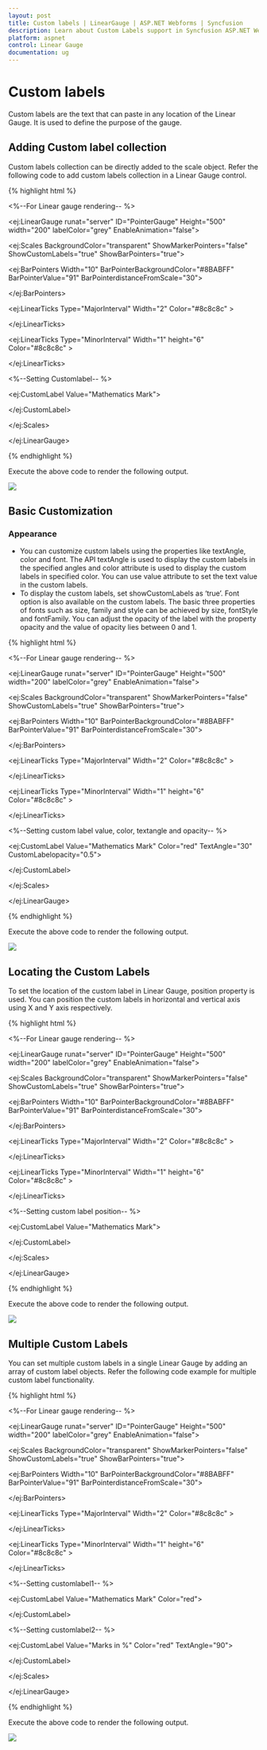 ```yaml
---
layout: post
title: Custom labels | LinearGauge | ASP.NET Webforms | Syncfusion
description: Learn about Custom Labels support in Syncfusion ASP.NET Webforms Linear Gauge control and more details.
platform: aspnet
control: Linear Gauge
documentation: ug
---
```


# Custom labels

Custom labels are the text that can paste in any location of the Linear Gauge. It is used to define the purpose of the gauge.

## Adding Custom label collection

Custom labels collection can be directly added to the scale object. Refer the following code to add custom labels collection in a Linear Gauge control.

{% highlight html %}

<%--For Linear gauge rendering-- %>

<ej:LinearGauge runat="server" ID="PointerGauge"  Height="500" width="200" labelColor="grey" EnableAnimation="false">

<Scales>

<ej:Scales BackgroundColor="transparent" ShowMarkerPointers="false" ShowCustomLabels="true"  ShowBarPointers="true">

<Border Color="transparent" Width="0" />

<BarPointerCollection>

<ej:BarPointers Width="10" BarPointerBackgroundColor="#8BABFF" BarPointerValue="91" BarPointerdistanceFromScale="30">

</ej:BarPointers>

</BarPointerCollection>

<TickCollection >

<ej:LinearTicks Type="MajorInterval" Width="2" Color="#8c8c8c" >

<DistanceFromScale X="7" Y="0" />

</ej:LinearTicks>

<ej:LinearTicks Type="MinorInterval" Width="1" height="6" Color="#8c8c8c" >

<DistanceFromScale X="7" Y="0" />

</ej:LinearTicks>

</TickCollection>

<%--Setting Customlabel-- %>

<CustomLabelCollection>

<ej:CustomLabel Value="Mathematics Mark">

<Position X="55" Y="97" />

</ej:CustomLabel>

</CustomLabelCollection>

</ej:Scales>

</Scales>

<Frame BackgroundImageUrl="../Content/images/gauge/Gauge_linear_light.png" />

</ej:LinearGauge>

{% endhighlight %}





Execute the above code to render the following output.

![](Custom-labels_images/Custom-labels_img1.png)



## Basic Customization

### Appearance

* You can customize custom labels using the properties like textAngle, color and font. The API textAngle is used to display the custom labels in the specified angles and color attribute is used to display the custom labels in specified color. You can use value attribute to set the text value in the custom labels. 
* To display the custom labels, set showCustomLabels as ‘true’. Font option is also available on the custom labels. The basic three properties of fonts such as size, family and style can be achieved by size, fontStyle and fontFamily. You can adjust the opacity of the label with the property opacity and the value of opacity lies between 0 and 1.

{% highlight html %}

<%--For Linear gauge rendering-- %>

<ej:LinearGauge runat="server" ID="PointerGauge"  Height="500" width="200" labelColor="grey" EnableAnimation="false">

<Scales>

<ej:Scales BackgroundColor="transparent" ShowMarkerPointers="false" ShowCustomLabels="true"  ShowBarPointers="true">

<Border Color="transparent" Width="0" />

<BarPointerCollection>

<ej:BarPointers Width="10" BarPointerBackgroundColor="#8BABFF" BarPointerValue="91" BarPointerdistanceFromScale="30">

</ej:BarPointers>

</BarPointerCollection>

<TickCollection >

<ej:LinearTicks Type="MajorInterval" Width="2" Color="#8c8c8c" >

<DistanceFromScale X="7" Y="0" />

</ej:LinearTicks>

<ej:LinearTicks Type="MinorInterval" Width="1" height="6" Color="#8c8c8c" >

<DistanceFromScale X="7" Y="0" />

</ej:LinearTicks>

</TickCollection>

<%--Setting custom label value, color, textangle and opacity-- %>

<CustomLabelCollection>

<ej:CustomLabel Value="Mathematics Mark" Color="red" TextAngle="30" CustomLabelopacity="0.5">

<Position X="55" Y="87" />

</ej:CustomLabel>

</CustomLabelCollection>

</ej:Scales>

</Scales>

<Frame BackgroundImageUrl="../Content/images/gauge/Gauge_linear_light.png" />

</ej:LinearGauge>

{% endhighlight %}







Execute the above code to render the following output.

![](Custom-labels_images/Custom-labels_img2.png)



## Locating the Custom Labels

To set the location of the custom label in Linear Gauge, position property is used. You can position the custom labels in horizontal and vertical axis using X and Y axis respectively.

{% highlight html %}

<%--For Linear gauge rendering-- %>

<ej:LinearGauge runat="server" ID="PointerGauge"  Height="500" width="200" labelColor="grey" EnableAnimation="false">

<Scales>

<ej:Scales BackgroundColor="transparent" ShowMarkerPointers="false" ShowCustomLabels="true"  ShowBarPointers="true">

<Border Color="transparent" Width="0" />

<BarPointerCollection>

<ej:BarPointers Width="10" BarPointerBackgroundColor="#8BABFF" BarPointerValue="91" BarPointerdistanceFromScale="30">

</ej:BarPointers>

</BarPointerCollection>

<TickCollection >

<ej:LinearTicks Type="MajorInterval" Width="2" Color="#8c8c8c" >

<DistanceFromScale X="7" Y="0" />

</ej:LinearTicks>

<ej:LinearTicks Type="MinorInterval" Width="1" height="6" Color="#8c8c8c" >

<DistanceFromScale X="7" Y="0" />                            </ej:LinearTicks>

</TickCollection>

<%--Setting custom label position-- %>

<CustomLabelCollection>

<ej:CustomLabel Value="Mathematics Mark">

<Position X="55" Y="97" />

</ej:CustomLabel>

</CustomLabelCollection>

</ej:Scales>

</Scales>

<Frame BackgroundImageUrl="../Content/images/gauge/Gauge_linear_light.png" />

</ej:LinearGauge>


{% endhighlight %}



Execute the above code to render the following output.

![](Custom-labels_images/Custom-labels_img3.png)



## Multiple Custom Labels

You can set multiple custom labels in a single Linear Gauge by adding an array of custom label objects. Refer the following code example for multiple custom label functionality.


{% highlight html %}

<%--For Linear gauge rendering-- %>

<ej:LinearGauge runat="server" ID="PointerGauge"  Height="500" width="200" labelColor="grey" EnableAnimation="false">

<Scales>

<ej:Scales BackgroundColor="transparent" ShowMarkerPointers="false" ShowCustomLabels="true"  ShowBarPointers="true">

<Border Color="transparent" Width="0" />

<BarPointerCollection>

<ej:BarPointers Width="10" BarPointerBackgroundColor="#8BABFF" BarPointerValue="91" BarPointerdistanceFromScale="30">

</ej:BarPointers>

</BarPointerCollection>

<TickCollection >

<ej:LinearTicks Type="MajorInterval" Width="2" Color="#8c8c8c" >

<DistanceFromScale X="7" Y="0" />

</ej:LinearTicks>

<ej:LinearTicks Type="MinorInterval" Width="1" height="6" Color="#8c8c8c" >

<DistanceFromScale X="7" Y="0" />

</ej:LinearTicks>

</TickCollection>

<CustomLabelCollection>

<%--Setting customlabel1-- %>

<ej:CustomLabel Value="Mathematics Mark" Color="red">

<Position X="55" Y="87" />

</ej:CustomLabel>

<%--Setting customlabel2-- %>

<ej:CustomLabel Value="Marks in %" Color="red" TextAngle="90">

<Position X="15" Y="57" />

</ej:CustomLabel>

</CustomLabelCollection>

</ej:Scales>

</Scales>

<Frame BackgroundImageUrl="../Content/images/gauge/Gauge_linear_light.png" />

</ej:LinearGauge>

{% endhighlight %}

Execute the above code to render the following output.

![](Custom-labels_images/Custom-labels_img4.png)